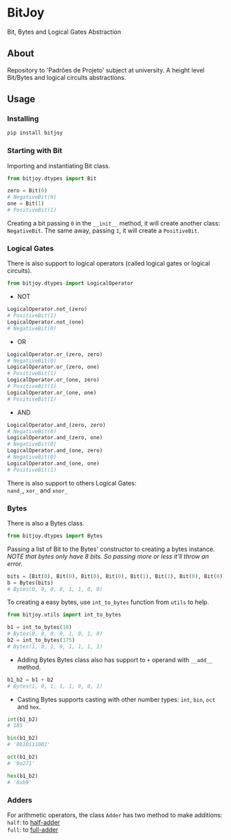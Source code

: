 # BitJoy
Bit, Bytes and Logical Gates Abstraction

## About
Repository to 'Padrões de Projeto' subject at university. A height level Bit/Bytes and logical circuits abstractions.

## Usage
### Installing
```sh
pip install bitjoy
```
### Starting with Bit
Importing and instantiating Bit class.
```python
from bitjoy.dtypes import Bit

zero = Bit(0)
# NegativeBit(0)
one = Bit(1)
# PositiveBit(1)
```
Creating a bit passing `0` in the `__init__` method, it will create another class: `NegativeBit`. The same away, passing `1`, it will create a `PositiveBit`.

### Logical Gates
There is also support to logical operators (called logical gates or logical circuits).
```python
from bitjoy.dtypes import LogicalOperator
```
- NOT
```python
LogicalOperator.not_(zero)
# PositiveBit(1)
LogicalOperator.not_(one)
# NegativeBit(0)
```
- OR
```python
LogicalOperator.or_(zero, zero)
# NegativeBit(0)
LogicalOperator.or_(zero, one)
# PositiveBit(1)
LogicalOperator.or_(one, zero)
# PositiveBit(1)
LogicalOperator.or_(one, one)
# PositiveBit(1)
```
- AND
```python
LogicalOperator.and_(zero, zero)
# NegativeBit(0)
LogicalOperator.and_(zero, one)
# NegativeBit(0)
LogicalOperator.and_(one, zero)
# NegativeBit(0)
LogicalOperator.and_(one, one)
# PositiveBit(1)
```
There is also support to others Logical Gates:  
`nand_`, `xor_` and `xnor_`

### Bytes
There is also a Bytes class.
```python
from bitjoy.dtypes import Bytes
```
Passing a list of Bit to the Bytes' constructor to creating a bytes instance. *NOTE that bytes only have 8 bits. So passing more or less it'll throw an error.*
```python
bits = [Bit(0), Bit(0), Bit(0), Bit(0), Bit(1), Bit(1), Bit(0), Bit(0)]
b = Bytes(bits)
# Bytes(0, 0, 0, 0, 1, 1, 0, 0)
```
To creating a easy bytes, use `int_to_bytes` function from `utils` to help.
```python
from bitjoy.utils import int_to_bytes

b1 = int_to_bytes(10)
# Bytes(0, 0, 0, 0, 1, 0, 1, 0)
b2 = int_to_bytes(175)
# Bytes(1, 0, 1, 0, 1, 1, 1, 1)
```
- Adding Bytes
Bytes class also has support to `+` operand with `__add__` method.
```python
b1_b2 = b1 + b2
# Bytes(1, 0, 1, 1, 1, 0, 0, 1)
```
- Casting
Bytes supports casting with other number types: `int`, `bin`, `oct` and `hex`.
```python
int(b1_b2)
# 185

bin(b1_b2)
# '0b10111001'

oct(b1_b2)
# '0o271'

hex(b1_b2)
# '0xb9'
```

### Adders
For arithmetic operators, the class `Adder` has two method to make additions:  
`half`: to [half-adder](https://www.gatevidyalay.com/half-adder/)  
`full`: to [full-adder](https://www.gatevidyalay.com/full-adder/)  
